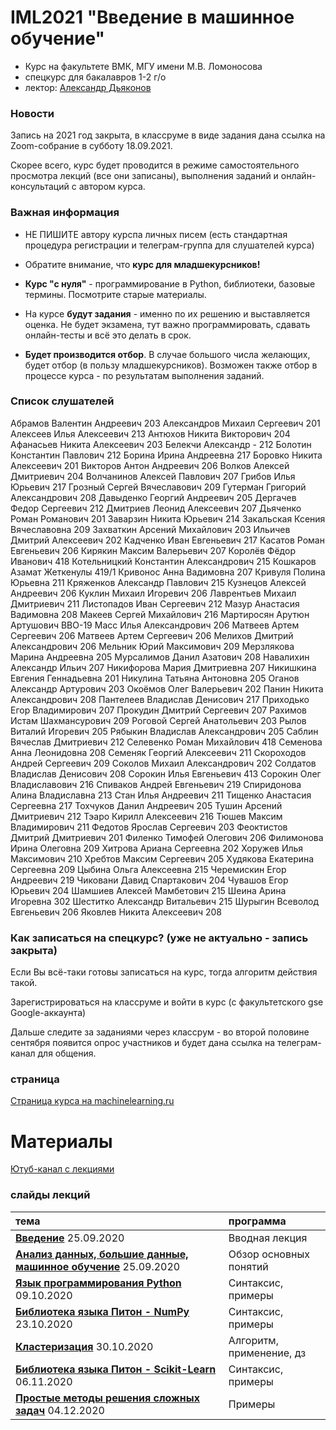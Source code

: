 # IML2021 "Введение в машинное обучение"
* Курс на факультете ВМК, МГУ имени М.В. Ломоносова
* спецкурс для бакалавров 1-2 г/о
* лектор: [Александр Дьяконов](https://dyakonov.org/ag/)

### Новости

Запись на 2021 год закрыта, в классруме в виде задания дана ссылка на Zoom-собрание в субботу 18.09.2021.

Скорее всего, курс будет проводится в режиме самостоятельного просмотра лекций (все они записаны), выполнения заданий и онлайн-консультаций с автором курса.


### Важная информация

* НЕ ПИШИТЕ автору курспа личных писем (есть стандартная процедура регистрации и телеграм-группа для слушателей курса)

* Обратите внимание, что **курс для младшекурсников!**

* **Курс "с нуля"** - программирование в Python, библиотеки, базовые термины. Посмотрите старые материалы.

* На курсе **будут задания** - именно по их решению и выставляется оценка. Не будет экзамена, тут важно программировать, сдавать онлайн-тесты и всё это делать в срок.

* **Будет производится отбор**. В случае большого числа желающих, будет отбор (в пользу младшекурсников). Возможен также отбор в процессе курса - по результатам выполнения заданий.

### Список слушателей

Абрамов	Валентин	Андреевич	203
Александров	Михаил	Сергеевич	201
Алексеев	Илья	Алексеевич	213
Антюхов	Никита	Викторович	204
Афанасьев	Никита	Алексеевич	203
Белекчи	Александр	-	212
Болотин	Константин	Павлович	212
Борина 	Ирина	Андреевна	217
Боровко	Никита	Алексеевич	201
Викторов	Антон	Андреевич	206
Волков	Алексей	Дмитриевич	204
Волчанинов	Алексей	Павлович	207
Грибов	Илья	Юрьевич	217
Грозный	Сергей	Вячеславович	209
Гутерман 	Григорий 	Александрович 	208
Давыденко	Георгий	Андреевич	205
Дергачев	Федор	Сергеевич	212
Дмитриев	Леонид	Алексеевич	207
Дьяченко	Роман	Романович	201
Заварзин	Никита	Юрьевич	214
Закальская	Ксения	Вячеславовна	209
Захваткин	Арсений	Михайлович	203
Ильичев	Дмитрий	Алексеевич	202
Кадченко	Иван	Евгеньевич	217
Касатов	Роман	Евгеньевич	206
Кирякин	Максим	Валерьевич 	207
Королёв	Фёдор	Иванович	418
Котельницкий 	Константин 	Александрович 	215
Кошкаров	Азамат	Жеткенулы	419/1
Кривонос	Анна	Вадимовна	207
Кривуля	Полина	Юрьевна	211
Кряженков	Александр	Павлович	215
Кузнецов	Алексей	Андреевич	206
Куклин	Михаил	Игоревич	206
Лаврентьев 	Михаил 	Дмитриевич	211
Листопадов	Иван	Сергеевич	212
Мазур	Анастасия	Вадимовна	208
Макеев	Сергей	Михайлович	216
Мартиросян	Арутюн	Артушович	ВВО-19
Масс	Илья	Александрович	206
Матвеев	Артем	Сергеевич	206
Матвеев	Артем	Сергеевич	206
Мелихов	Дмитрий	Александрович	206
Мельник	Юрий	Максимович	209
Мерзлякова 	Марина 	Андреевна 	205
Мурсалимов	Данил	Азатович	208
Навалихин 	Александр	Ильич	207
Никифорова	Мария	Дмитриевна	207
Никишкина 	Евгения	Геннадьевна 	201
Никулина	Татьяна	Антоновна	205
Оганов	Александр 	Артурович	203
Окоёмов	Олег	Валерьевич	202
Панин	Никита	Александрович	208
Пантелеев	Владислав	Денисович	217
Приходько	Егор	Владимирович	207
Прокудин	Дмитрий	Сергеевич	207
Рахимов	Истам	Шахмансурович	209
Роговой	Сергей	Анатольевич	203
Рылов	Виталий	Игоревич	205
Рябыкин	Владислав	Александрович	205
Саблин	Вячеслав	Дмитриевич	212
Селевенко	Роман	Михайлович	418
Семенова 	Анна	Леонидовна	208
Семеняк	Георгий	Алексеевич	211
Скороходов	Андрей	Сергеевич	209
Соколов	Михаил	Александрович	202
Солдатов	Владислав	Денисович	208
Сорокин	Илья	Евгеньевич	413
Сорокин	Олег	Владиславович	216
Спиваков	Андрей	Евгеньевич	219
Спиридонова	Алина	Владиславна	213
Стан	Илья	Андреевич	211
Тищенко	Анастасия	Сергеевна	217
Тохчуков	Данил	Андреевич	205
Тушин	Арсений 	Дмитриевич 	212
Тэаро	Кирилл	Алексеевич	216
Тюшев	Максим	Владимирович	211
Федотов	Ярослав	Сергеевич	203
Феоктистов	Дмитрий	Дмитриевич	201
Филенко 	Тимофей 	Олегович 	206
Филимонова	Ирина	Олеговна	209
Хитрова	Ариана	Сергеевна	202
Хоружев	Илья	Максимович	210
Хребтов	Максим 	Сергеевич	205
Худякова	Екатерина	Сергеевна	209
Цыбина	Ольга	Алексеевна	215
Черемискин	Егор	Андреевич	219
Чиковани	Давид 	Спартакович	204
Чувашов	Егор	Юрьевич	204
Шамшиев	Алексей	Мамбетович	215
Шеина	Арина	Игоревна	302
Шеститко	Александр	Витальевич	215
Шурыгин 	Всеволод	Евгеньевич	206
Яковлев	Никита	Алексеевич	208


### Как записаться на спецкурс? (уже не актуально - запись закрыта)

Если Вы всё-таки готовы записаться на курс, тогда алгоритм действия такой.

Зарегистрироваться на классруме и войти в курс (с факультетского gse Google-аккаунта)

Дальше следите за заданиями через классрум - во второй половине сентября появится опрос участников и будет дана ссылка на телеграм-канал для общения.


### страница
[Страница курса на machinelearning.ru](http://www.machinelearning.ru/wiki/index.php?title=Введение_в_машинное_обучение)

# Материалы

[Ютуб-канал с лекциями](https://www.youtube.com/watch?v=4T3vI9xyW4Q&list=PLaRUeIuewv8DYqSdw7uVgLpXSKUFl6Ee6)

### слайды лекций

| тема | программа |
| :-- | :-- |
| [**Введение**](../2020/IML2020_00intro_01.pdf) 25.09.2020 | Вводная лекция|
| [**Анализ данных, большие данные, машинное обучение**](../2020/IML2020_01bigdata_01.pdf) 25.09.2020 |Обзор основных понятий|
| [**Язык программирования Python**](../2020/IML2020_02pythonintro_01.pdf) 09.10.2020 |Синтаксис, примеры|
| [**Библиотека языка Питон - NumPy**](..2020/IML2020_03numpy_01.pdf) 23.10.2020 |Синтаксис, примеры|
| [**Кластеризация**](../2020/IML2020_04cluster_01.pdf) 30.10.2020 |Алгоритм, применение, дз|
| [**Библиотека языка Питон - Scikit-Learn**](../2020/IML2020_06scikitlearn_01.pdf) 06.11.2020 |Синтаксис, примеры|
| [**Простые методы решения сложных задач**](../2020/IML2020_094simple_04n.pdf) 04.12.2020 |Примеры|

